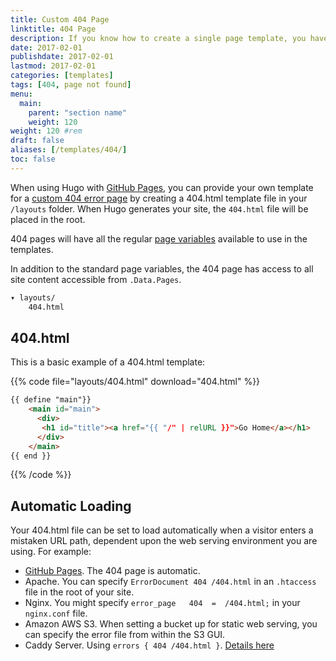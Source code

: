 ```yaml
---
title: Custom 404 Page
linktitle: 404 Page
description: If you know how to create a single page template, you have unlimited options for creating a custom 404.
date: 2017-02-01
publishdate: 2017-02-01
lastmod: 2017-02-01
categories: [templates]
tags: [404, page not found]
menu:
  main:
    parent: "section name"
    weight: 120
weight: 120	#rem
draft: false
aliases: [/templates/404/]
toc: false
---
```


When using Hugo with [GitHub Pages](http://pages.github.com/), you can provide your own template for a [custom 404 error page](https://help.github.com/articles/custom-404-pages/) by creating a 404.html template file in your `/layouts` folder. When Hugo generates your site, the `404.html` file will be placed in the root.

404 pages will have all the regular [page variables][pagevars] available to use in the templates.

In addition to the standard page variables, the 404 page has access to all site content accessible from `.Data.Pages`.

```bash
▾ layouts/
    404.html
```

## 404.html

This is a basic example of a 404.html template:

{{% code file="layouts/404.html" download="404.html" %}}
```html
{{ define "main"}}
    <main id="main">
      <div>
       <h1 id="title"><a href="{{ "/" | relURL }}">Go Home</a></h1>
      </div>
    </main>
{{ end }}
```
{{% /code %}}

## Automatic Loading

Your 404.html file can be set to load automatically when a visitor enters a mistaken URL path, dependent upon the web serving environment you are using. For example:

* [GitHub Pages](/hosting-and-deployment/hosting-on-github/). The 404 page is automatic.
* Apache. You can specify `ErrorDocument 404 /404.html` in an `.htaccess` file in the root of your site.
* Nginx. You might specify `error_page   404  =  /404.html;` in your `nginx.conf` file.
* Amazon AWS S3. When setting a bucket up for static web serving, you can specify the error file from within the S3 GUI.
* Caddy Server. Using `errors { 404 /404.html }`. [Details here](https://caddyserver.com/docs/errors)

[pagevars]: /variables/page/